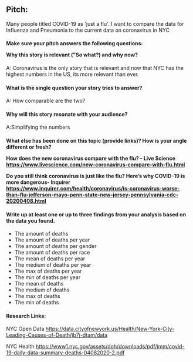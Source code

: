 <h2> Pitch:  </h2> 
Many people titled COVID-19 as 'just a flu'. I want to compare the data for Influenza and Pneumonia to the current data on coronavirus in NYC 

<h4> Make sure your pitch answers the following questions: 

Why this story is relevant ("So what?) and why now? </h4>

A: Coronavirus is the only story that is relevant and now that NYC has the highest numbers in the US, its more relevant than ever. 
<h4> 
What is the single question your story tries to answer? </h4>
A: How comparable are the two? 
<h4>
Why will this story resonate with your audience? </h4>
A:Simplifying the numbers 

<h4>
What else has been done on this topic (provide links)? How is your angle different or fresh?

How does the new coronavirus compare with the flu? - Live Science <br>
https://www.livescience.com/new-coronavirus-compare-with-flu.html 

Do you still think coronavirus is just like the flu? Here’s why COVID-19 is more dangerous- Inquirer <br>
https://www.inquirer.com/health/coronavirus/is-coronavirus-worse-than-flu-jefferson-mayo-penn-state-new-jersey-pennsylvania-cdc-20200408.html


<h4> Write up at least one or up to three findings from your analysis based on the data you found. </h4>

- The amount of deaths 
- The amount of deaths per year
- The amount of deaths per gender 
- The amount of deaths per race 
- The mean of deaths per year
- The medium of deaths per year
- The max of deaths per year
- The min of deaths per year
- The mean of deaths 
- The medium of deaths
- The max of deaths
- The min of deaths 

<h4>
Research Links: </h4>

NYC Open Data 
https://data.cityofnewyork.us/Health/New-York-City-Leading-Causes-of-Death/jb7j-dtam/data

NYC Health 
https://www1.nyc.gov/assets/doh/downloads/pdf/imm/covid-19-daily-data-summary-deaths-04082020-2.pdf

